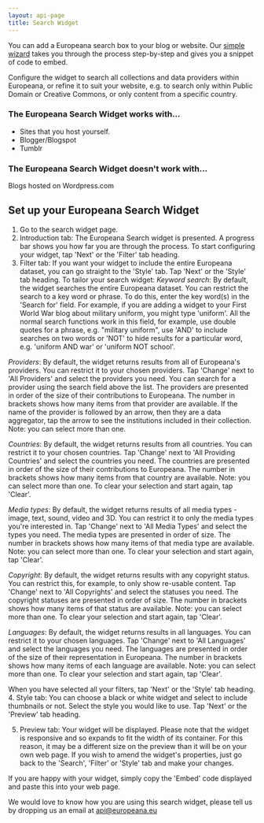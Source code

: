 ```yaml
---
layout: api-page
title: Search Widget
---
```


You can add a Europeana search box to your blog or website. Our [simple wizard](http://www.europeana.eu/portal/widget/editor.html "search widget wizard") takes you through the process step-by-step and gives you a snippet of code to embed.

Configure the widget to search all collections and data providers within Europeana, or refine it to suit your website, e.g. to search only within Public Domain or Creative Commons, or only content from a specific country.

### The Europeana Search Widget works with...
* Sites that you host yourself.
* Blogger/Blogspot
* Tumblr

### The Europeana Search Widget doesn't work with...
Blogs hosted on Wordpress.com

## Set up your Europeana Search Widget
1. Go to the search widget page.
2. Introduction tab: The Europeana Search widget is presented. A progress bar shows you how far you are through the process. To start configuring your widget, tap 'Next' or the 'Filter' tab heading.
3. Filter tab: If you want your widget to include the entire Europeana dataset, you can go straight to the 'Style' tab. Tap      'Next' or the 'Style' tab heading. To tailor your search widget:
  *Keyword search*: By default, the widget searches the entire Europeana dataset. You can restrict the search to a key word or   phrase. To do this, enter the key word(s) in the 'Search for' field. For example, if you are adding a widget to your First     World War blog about military uniform, you might type 'uniform'.
  All the normal search functions work in this field, for example, use double quotes for a phrase, e.g. "military uniform", use   'AND' to include searches on two words or 'NOT' to hide results for a particular word, e.g. 'uniform AND war' or 'uniform NOT   school'.

  *Providers*: By default, the widget returns results from all of Europeana's providers. You can restrict it to your chosen      providers. Tap 'Change' next to 'All Providers' and select the providers you need. You can search for a provider using the     search field above the list. The providers are presented in order of the size of their contributions to Europeana. The number   in brackets shows how many items from that provider are available. If the name of the provider is followed by an arrow, then   they are a data aggregator, tap the arrow to see the institutions included in their collection. Note: you can select more      than one.
  
  *Countries*: By default, the widget returns results from all countries. You can restrict it to your chosen countries. Tap      'Change' next to 'All Providing Countries' and select the countries you need. The countries are presented in order of the      size of their contributions to Europeana. The number in brackets shows how many items from that country are available. Note:   you can select more than one. To clear your selection and start again, tap 'Clear'.
  
  *Media types*: By default, the widget returns results of all media types - image, text, sound, video and 3D. You can restrict   it to only the media types you're interested in. Tap 'Change' next to 'All Media Types' and select the types you need. The     media types are presented in order of size. The number in brackets shows how many items of that media type are available.      Note: you can select more than one. To clear your selection and start again, tap 'Clear'.
  
  *Copyright*: By default, the widget returns results with any copyright status. You can restrict this, for example, to only     show re-usable content. Tap 'Change' next to 'All Copyrights' and select the statuses you need. The copyright statuses are     presented in order of size. The number in brackets shows how many items of that status are available. Note: you can select     more than one. To clear your selection and start again, tap 'Clear'.
  
  *Languages*: By default, the widget returns results in all languages. You can restrict it to your chosen languages. Tap        'Change' next to 'All Languages' and select the languages you need. The languages are presented in order of the size of their   representation in Europeana. The number in brackets shows how many items of each language are available. Note: you can select   more than one. To clear your selection and start again, tap 'Clear'.
  
  When you have selected all your filters, tap 'Next' or the 'Style' tab heading.
4. Style tab: You can choose a black or white widget and select to include thumbnails or not. Select the style you would like to use. Tap 'Next' or the 'Preview' tab heading.

5. Preview tab: Your widget will be displayed. Please note that the widget is responsive and so expands to fit the width of its container. For this reason, it may be a different size on the preview than it will be on your own web page.
If you wish to amend the widget's properties, just go back to the 'Search', 'Filter' or 'Style' tab and make your changes.

If you are happy with your widget, simply copy the 'Embed' code displayed and paste this into your web page.

We would love to know how you are using this search widget, please tell us by dropping us an email at api@europeana.eu
